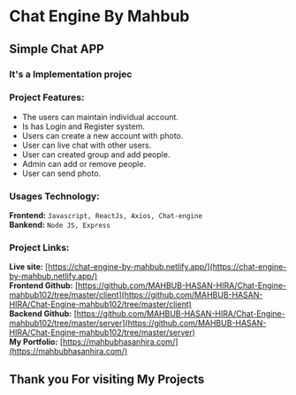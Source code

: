 # Chat Engine By Mahbub

## Simple Chat APP

### It's a Implementation projec

### Project Features:

- The users can maintain individual account.
- Is has Login and Register system.
- Users can create a new account with photo.
- User can live chat with other users.
- User can created group and add people.
- Admin can add or remove people.
- User can send photo.

### Usages Technology:
**Frontend:** `Javascript, ReactJs, Axios, Chat-engine `<br />
**Bankend:** `Node JS, Express`<br />

### Project Links:
**Live site:** [https://chat-engine-by-mahbub.netlify.app/](https://chat-engine-by-mahbub.netlify.app/)<br />
**Frontend Github:** [https://github.com/MAHBUB-HASAN-HIRA/Chat-Engine-mahbub102/tree/master/client](https://github.com/MAHBUB-HASAN-HIRA/Chat-Engine-mahbub102/tree/master/client)<br />
**Backend Github:** [https://github.com/MAHBUB-HASAN-HIRA/Chat-Engine-mahbub102/tree/master/server](https://github.com/MAHBUB-HASAN-HIRA/Chat-Engine-mahbub102/tree/master/server)<br />
**My Portfolio:** [https://mahbubhasanhira.com/](https://mahbubhasanhira.com/)<br />

## Thank you For visiting My Projects
